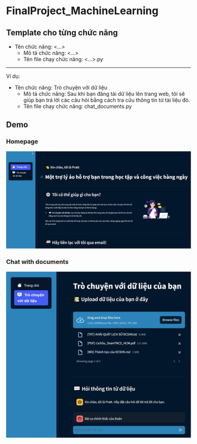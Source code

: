 # FinalProject_MachineLearning

## Template cho từng chức năng

- Tên chức năng: <...>
  - Mô tả chức năng: <...>
  - Tên file chạy chức năng: <...>.py

---

Ví dụ:

- Tên chức năng: Trò chuyện với dữ liệu
  - Mô tả chức năng: Sau khi bạn đăng tải dữ liệu lên trang web, tôi sẽ giúp bạn trả lời các câu hỏi bằng cách tra cứu thông tin từ tài liệu đó.
  - Tên file chạy chức năng: chat_documents.py

## Demo

### Homepage

![](./src/figures/homepage.jpg)

### Chat with documents

![](./src/figures/chat_docs.jpg)
